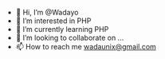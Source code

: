 - 👋 Hi, I’m @Wadayo
- 👀 I’m interested in PHP
- 🌱 I’m currently learning PHP
- 💞️ I’m looking to collaborate on ...
- 📫 How to reach me wadaunix@gmail.com

<!---
Wadayo/Wadayo is a ✨ special ✨ repository because its `README.md` (this file) appears on your GitHub profile.
You can click the Preview link to take a look at your changes.
--->
